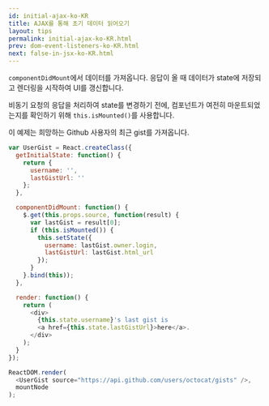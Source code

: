 ```yaml
---
id: initial-ajax-ko-KR
title: AJAX를 통해 초기 데이터 읽어오기
layout: tips
permalink: initial-ajax-ko-KR.html
prev: dom-event-listeners-ko-KR.html
next: false-in-jsx-ko-KR.html
---
```


`componentDidMount`에서 데이터를 가져옵니다. 응답이 올 때 데이터가 state에 저장되고 렌더링을 시작하여 UI를 갱신합니다.

비동기 요청의 응답을 처리하여 state를 변경하기 전에, 컴포넌트가 여전히 마운트되었는지를 확인하기 위해 `this.isMounted()`를 사용합니다.

이 예제는 희망하는 Github 사용자의 최근 gist를 가져옵니다.

```js
var UserGist = React.createClass({
  getInitialState: function() {
    return {
      username: '',
      lastGistUrl: ''
    };
  },

  componentDidMount: function() {
    $.get(this.props.source, function(result) {
      var lastGist = result[0];
      if (this.isMounted()) {
        this.setState({
          username: lastGist.owner.login,
          lastGistUrl: lastGist.html_url
        });
      }
    }.bind(this));
  },

  render: function() {
    return (
      <div>
        {this.state.username}'s last gist is
        <a href={this.state.lastGistUrl}>here</a>.
      </div>
    );
  }
});

ReactDOM.render(
  <UserGist source="https://api.github.com/users/octocat/gists" />,
  mountNode
);
```

